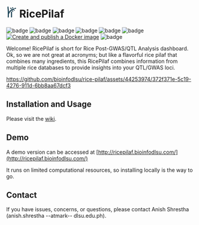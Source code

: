# <img src="https://github.com/bioinfodlsu/rice-pilaf/blob/main/assets/rice_pilaf_logo_dark.png" height="30" style="margin-right:7px;">RicePilaf

![badge][badge-python]
![badge][badge-r]
![badge][badge-pandas]
![badge][badge-scipy] 
![badge][badge-flask]
![badge][badge-docker]<br>
[![Create and publish a Docker image](https://github.com/bioinfodlsu/rice-pilaf/actions/workflows/dockerize-and-publish.yml/badge.svg)](https://github.com/bioinfodlsu/rice-pilaf/actions/workflows/dockerize-and-publish.yml)
![badge][badge-github-actions]

Welcome! RicePilaf is short for Rice Post-GWAS/QTL Analysis dashboard.
Ok, so we are not great at acronyms; but like a flavorful rice pilaf that combines many ingredients,
this RicePilaf combines information from multiple rice databases to provide insights into your QTL/GWAS loci.

https://github.com/bioinfodlsu/rice-pilaf/assets/44253974/372f371e-5c19-4276-911d-6bb8aa67dcf3

## Installation and Usage

Please visit the [wiki](https://github.com/bioinfodlsu/rice-pilaf/wiki).

## Demo

A demo version can be accessed at [http://ricepilaf.bioinfodlsu.com/](http://ricepilaf.bioinfodlsu.com/)

It runs on limited computational resources, so installing locally is the way to go.

## Contact

If you have issues, concerns, or questions, please contact Anish Shrestha (anish.shrestha --atmark-- dlsu.edu.ph).

[badge-python]: https://img.shields.io/badge/python-3670A0?style=flat&logo=python&logoColor=white
[badge-pandas]: https://img.shields.io/badge/Pandas-2C2D72?style=flat&logo=pandas&logoColor=white
[badge-scipy]: https://img.shields.io/badge/SciPy-654FF0?style=flat&logo=SciPy&logoColor=white
[badge-github-actions]: https://img.shields.io/badge/GitHub_Actions-2088FF?style=flat&logo=github-actions&logoColor=white
[badge-flask]: https://img.shields.io/badge/flask-%23000.svg?style=flat&logo=flask&logoColor=white
[badge-docker]: https://img.shields.io/badge/docker-%230db7ed.svg?style=flat&logo=docker&logoColor=white
[badge-r]: https://img.shields.io/badge/r-%23276DC3.svg?style=flat&logo=r&logoColor=white

